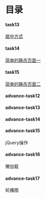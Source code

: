 # 目录

#### task13  

[居中方式](http://htmlpreview.github.io/?https://github.com/gaozhidong/blog/blob/master/task13/task13.html)

#### task14

[简单的静态页面一](https://htmlpreview.github.io/?https://github.com/gaozhidong/blog/blob/master/task14/index.html)    

#### task15

[简单的静态页面二](http://htmlpreview.github.io/?https://github.com/gaozhidong/blog/blob/master/task15/index.html)    

#### advance-task12

    

#### advance-task13

#### advance-task14

#### advance-task15

jQuery操作

#### advance-task16
懒加载

#### advance-task17
轮播图